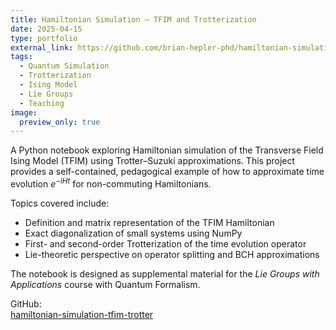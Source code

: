 ```yaml
---
title: Hamiltonian Simulation — TFIM and Trotterization
date: 2025-04-15
type: portfolio
external_link: https://github.com/brian-hepler-phd/hamiltonian-simulation-tfim-trotter
tags:
  - Quantum Simulation
  - Trotterization
  - Ising Model
  - Lie Groups
  - Teaching
image:
  preview_only: true
---
```


A Python notebook exploring Hamiltonian simulation of the Transverse Field Ising Model (TFIM) using Trotter–Suzuki approximations. This project provides a self-contained, pedagogical example of how to approximate time evolution $e^{-iHt}$ for non-commuting Hamiltonians.

<!--more-->

Topics covered include:

- Definition and matrix representation of the TFIM Hamiltonian
- Exact diagonalization of small systems using NumPy
- First- and second-order Trotterization of the time evolution operator
- Lie-theoretic perspective on operator splitting and BCH approximations

The notebook is designed as supplemental material for the *Lie Groups with Applications* course with Quantum Formalism.

 GitHub:  
 [hamiltonian-simulation-tfim-trotter](https://github.com/brian-hepler-phd/hamiltonian-simulation-tfim-trotter)